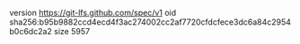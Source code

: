 version https://git-lfs.github.com/spec/v1
oid sha256:b95b9882ccd4ecd4f3ac274002cc2af7720cfdcfece3dc6a84c2954b0c6dc2a2
size 5957
